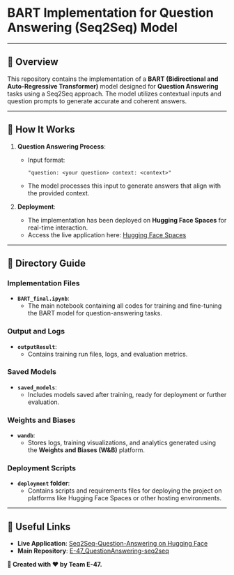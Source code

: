 
# **BART Implementation for Question Answering (Seq2Seq) Model**

---

## **📖 Overview**  

This repository contains the implementation of a **BART (Bidirectional and Auto-Regressive Transformer)** model designed for **Question Answering** tasks using a Seq2Seq approach. The model utilizes contextual inputs and question prompts to generate accurate and coherent answers.  

---

## **🚀 How It Works**  

1. **Question Answering Process**:  
   - Input format:  
     ```
     "question: <your question> context: <context>"
     ```  
   - The model processes this input to generate answers that align with the provided context.  

2. **Deployment**:  
   - The implementation has been deployed on **Hugging Face Spaces** for real-time interaction.  
   - Access the live application here: [Hugging Face Spaces](https://huggingface.co/spaces/amithugs/Seq2Seq-Question-Answering)  

---

## **📂 Directory Guide**  

### **Implementation Files**  
- **`BART_final.ipynb`**:  
  - The main notebook containing all codes for training and fine-tuning the BART model for question-answering tasks.  

### **Output and Logs**  
- **`outputResult`**:  
  - Contains training run files, logs, and evaluation metrics.  

### **Saved Models**  
- **`saved_models`**:  
  - Includes models saved after training, ready for deployment or further evaluation.  

### **Weights and Biases**  
- **`wandb`**:  
  - Stores logs, training visualizations, and analytics generated using the **Weights and Biases (W&B)** platform.  

### **Deployment Scripts**  
- **`deployment` folder**:  
  - Contains scripts and requirements files for deploying the project on platforms like Hugging Face Spaces or other hosting environments.  

---

## **🔗 Useful Links**  

- **Live Application**: [Seq2Seq-Question-Answering on Hugging Face](https://huggingface.co/spaces/amithugs/Seq2Seq-Question-Answering)  
- **Main Repository**: [E-47_QuestionAnswering-seq2seq](https://github.com/amitingits/E-47_QuestionAnswering-seq2seq)  


**🔖 Created with ❤️ by Team E-47.**  
